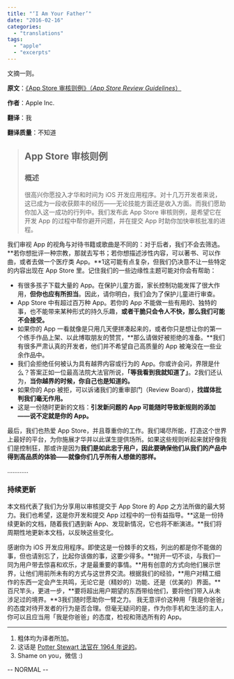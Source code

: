 ```yaml
---
title: "‘I Am Your Father’"
date: "2016-02-16"
categories: 
  - "translations"
tags: 
  - "apple"
  - "excerpts"
---
```


文摘一则。

**原文**：[《App Store 审核则例》（_App Store Review Guidelines_）](https://developer.apple.com/app-store/review/guidelines/)

**作者**：Apple Inc.

**翻译**：我

**翻译质量**：不知道

> ## App Store 审核则例
> 
> ### 概述
> 
> 很高兴你愿投入才华和时间为 iOS 开发应用程序。对十几万开发者来说，这已成为一段收获颇丰的经历——无论技能方面还是收入方面。而我们愿助你加入这一成功的行列中。我们发布此 App Store 审核则例，是希望它在开发 App 的过程中帮你避开问题，并在提交 App 时助你加快审核批准的进程。

我们审视 App 的视角与对待书籍或歌曲是不同的：对于后者，我们不会去筛选。**若你想批评一种宗教，那就去写书；若你想描述涉性内容，可以著书、可以作曲，或者去做一个医疗类 App。**1这可能有点复杂，但我们仍决意不让一些特定的内容出现在 App Store 里。记住我们的一些边缘性主题可能对你会有帮助：

- 有很多孩子下载大量的 App。在保护儿童方面，家长控制功能发挥了很大作用，**但你也应有所担当**。因此，请你明白，我们会为了保护儿童进行审查。
- App Store 中有超过百万种 App。若你的 App 不能做一些有用的、独特的事，也不能带来某种形式的持久乐趣，**或者干脆只会令人不快，那么我们可能不会接受。**
- 如果你的 App 一看就像是只用几天便拼凑起来的，或者你只是想让你的第一个练手作品上架、以此博取朋友的赞赏，**那么请做好被拒绝的准备。**我们有很多严肃认真的开发者，他们并不希望自己高质量的 App 被淹没在一些业余作品中。
- 我们会拒绝任何被认为具有越界内容或行为的 App。你或许会问，界限是什么？答案正如一位最高法院大法官所说，**「等我看到我就知道了」**。2我们还认为，**当你越界的时候，你自己也是知道的。**
- 如果你的 App 被拒，可以诉诸我们的重审部门（Review Board），**找媒体批判我们毫无作用。**
- 这是一份随时更新的文档：**引发新问题的 App 可能随时导致新规则的添加——说不定就是你的 App。**

最后，我们也热爱 App Store，并且尊重你的工作。我们竭尽所能，打造这个世界上最好的平台，为你施展才华并以此谋生提供场所。如果这些规则听起来就好像我们是控制狂，那或许是因为**我们是如此忠于用户，因此要确保他们从我们的产品中得到高品质的体验——就像你们几乎所有人想做的那样。**

…………

### 持续更新

本文档代表了我们为分享用以审核提交于 App Store 的 App 之方法所做的最大努力。我们也希望，这是你开发和提交 App 过程中的一份有益指导。**这是一份持续更新的文档，随着我们遇到新 App、发现新情况，它也将不断演进。**我们将周期性地更新本文档，以反映这些变化。

感谢你为 iOS 开发应用程序。即使这是一份棘手的文档，列出的都是你不能做的事，但也请别忘了，比起你该做的事，这要少得多。**抛开一切不谈，与我们一同为用户带去惊喜和欢乐，才是最重要的事情。**用有创意的方式向他们展示世界，让他们用前所未有的方式与这世界交流。根据我们的经验，**用户对精工细作的东西一定会产生共鸣，无论它是（精妙的）功能、还是（优美的）界面。**百尺竿头，更进一步，**要将超出用户期望的东西带给他们，要将他们带入从未涉足过的境界。**3我们随时愿助你一臂之力。 我无意评价这种用「我是你爸爸」的态度对待开发者的行为是否合理。但毫无疑问的是，作为你手机和生活的主人，你可以且应当用「我是你爸爸」的态度，检视和筛选所有的 App。

* * *

1. 粗体均为译者所加。
2. 这话是 [Potter Stewart 法官在 1964 年说的](http://www.wikiwand.com/en/I_know_it_when_I_see_it)。
3. Shame on you，微信 :)

\-- NORMAL --
